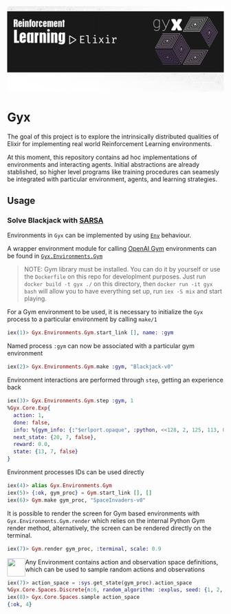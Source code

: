 
![test](https://raw.githubusercontent.com/doctorcorral/gyx/master/images/gyxheader-elixir.png)

# Gyx

The goal of this project is to explore the intrinsically distributed qualities of Elixir for implementing real world Reinforcement Learning environments. 

At this moment, this repository contains ad hoc implementations of environments and interacting agents. 
Initial abstractions are already stablished, so higher level programs like training procedures can seamesly be integrated with particular environment, agents, and learning strategies.

## Usage
### Solve Blackjack with [SARSA](https://en.wikipedia.org/wiki/State%E2%80%93action%E2%80%93reward%E2%80%93state%E2%80%93action)
Environments in `Gyx` can be implemented by using [`Env`](https://github.com/doctorcorral/gyx/blob/master/lib/core/env.ex) behaviour.

A wrapper environment module for calling [OpenAI Gym](https://gym.openai.com/) environments can be found in [`Gyx.Environments.Gym`](https://github.com/doctorcorral/gyx/blob/master/lib/environments/gym/environment.ex)

> NOTE: Gym library must be installed. You can do it by yourself or 
use the `Dockerfile` on this repo for developlment purposes. 
Just run `docker build -t gyx ./` on this directory, then `docker run -it gyx bash` will
allow you to have everything set up, run `iex -S mix` and start playing. 

For a Gym environment to be used, it is necessary to initialize the `Gyx` process to a particular environment by calling `make/1`

```Elixir
iex(1)> Gyx.Environments.Gym.start_link [], name: :gym
```
Named process `:gym` can now be associated with a particular gym environment

```Elixir
iex(2)> Gyx.Environments.Gym.make :gym, "Blackjack-v0"
```

Environment interactions are performed through `step`, getting an experience back

```Elixir
iex(3)> Gyx.Environments.Gym.step :gym, 1
%Gyx.Core.Exp{
  action: 1,
  done: false,
  info: %{gym_info: {:"$erlport.opaque", :python, <<128, 2, 125, 113, 0, 46>>}},
  next_state: {20, 7, false},
  reward: 0.0,
  state: {13, 7, false}
}
```

Environment processes IDs can be used directly
```Elixir
iex(4)> alias Gyx.Environments.Gym
iex(5)> {:ok, gym_proc} = Gym.start_link [], [] 
iex(6)> Gym.make gym_proc, "SpaceInvaders-v0"
```

It is possible to render the screen for Gym based environments with `Gyx.Environments.Gym.render` which relies on the internal Python Gym render method, alternatively, the screen can be rendered directly on the terminal.
```Elixir
iex(7)> Gym.render gym_proc, :terminal, scale: 0.9
```

<img src="https://raw.githubusercontent.com/doctorcorral/gyx/master/images/spaceinvs1.png)" align="left" height="42" width="42" >

Any Environment contains action and observation space definitions, which can be used to sample random actions and observations
```Elixir
iex(7)> action_space = :sys.get_state(gym_proc).action_space
%Gyx.Core.Spaces.Discrete{n:6, random_algorithm: :explus, seed: {1, 2, 3}}
iex(8)> Gyx.Core.Spaces.sample action_space
{:ok, 4}
```
